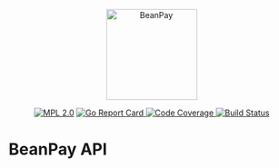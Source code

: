<a href="https://github.com/BeanPay"><p align="center"><img src="https://user-images.githubusercontent.com/2105067/81512418-50d44780-92d5-11ea-8a22-58736b0b6766.png" alt="BeanPay" width="160px"/></p></a>
<p align="center">
  <a href="LICENSE"><img src="https://img.shields.io/badge/License-MPL%202.0-brightgreen.svg" alt="MPL 2.0"></img></a>
  <a href="https://goreportcard.com/report/github.com/BeanPay/api">
    <img src="https://goreportcard.com/badge/github.com/BeanPay/api" alt="Go Report Card"/>
  </a>
  <a href="https://codecov.io/gh/BeanPay/api">
    <img src="https://codecov.io/gh/BeanPay/api/branch/master/graph/badge.svg" alt="Code Coverage" />
  </a>
  <a href="https://travis-ci.org/BeanPay/api">
    <img src="https://travis-ci.org/BeanPay/api.svg?branch=master" alt="Build Status"/>
  </a>
</p>

# BeanPay API
